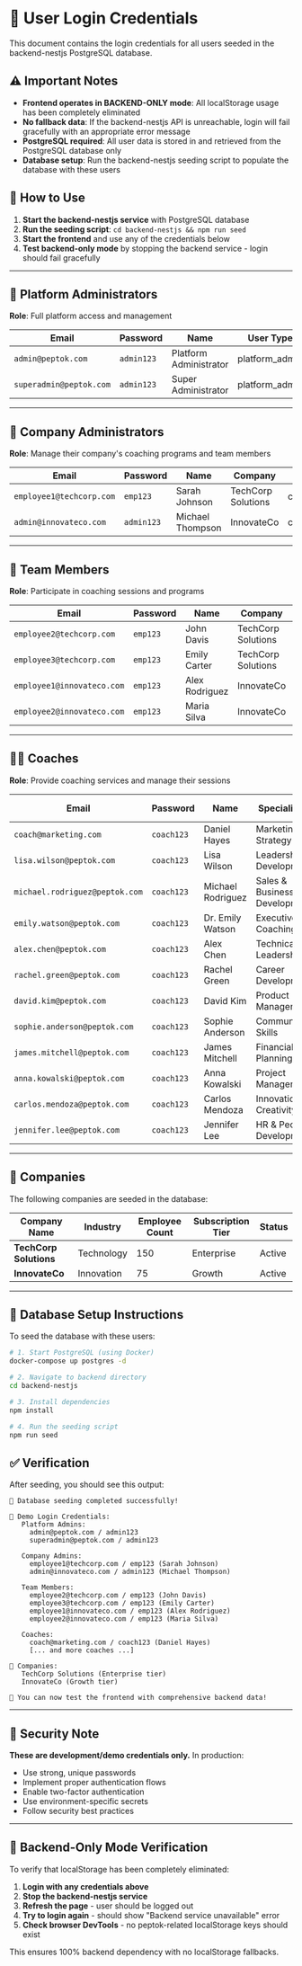# 🔐 User Login Credentials

This document contains the login credentials for all users seeded in the backend-nestjs PostgreSQL database.

## ⚠️ Important Notes

- **Frontend operates in BACKEND-ONLY mode**: All localStorage usage has been completely eliminated
- **No fallback data**: If the backend-nestjs API is unreachable, login will fail gracefully with an appropriate error message
- **PostgreSQL required**: All user data is stored in and retrieved from the PostgreSQL database only
- **Database setup**: Run the backend-nestjs seeding script to populate the database with these users

## 🚀 How to Use

1. **Start the backend-nestjs service** with PostgreSQL database
2. **Run the seeding script**: `cd backend-nestjs && npm run seed`
3. **Start the frontend** and use any of the credentials below
4. **Test backend-only mode** by stopping the backend service - login should fail gracefully

---

## 👑 Platform Administrators

**Role**: Full platform access and management

| Email                   | Password   | Name                   | User Type      |
| ----------------------- | ---------- | ---------------------- | -------------- |
| `admin@peptok.com`      | `admin123` | Platform Administrator | platform_admin |
| `superadmin@peptok.com` | `admin123` | Super Administrator    | platform_admin |

---

## 🏢 Company Administrators

**Role**: Manage their company's coaching programs and team members

| Email                    | Password   | Name             | Company            | User Type     |
| ------------------------ | ---------- | ---------------- | ------------------ | ------------- |
| `employee1@techcorp.com` | `emp123`   | Sarah Johnson    | TechCorp Solutions | company_admin |
| `admin@innovateco.com`   | `admin123` | Michael Thompson | InnovateCo         | company_admin |

---

## 👥 Team Members

**Role**: Participate in coaching sessions and programs

| Email                      | Password | Name           | Company            | User Type   |
| -------------------------- | -------- | -------------- | ------------------ | ----------- |
| `employee2@techcorp.com`   | `emp123` | John Davis     | TechCorp Solutions | team_member |
| `employee3@techcorp.com`   | `emp123` | Emily Carter   | TechCorp Solutions | team_member |
| `employee1@innovateco.com` | `emp123` | Alex Rodriguez | InnovateCo         | team_member |
| `employee2@innovateco.com` | `emp123` | Maria Silva    | InnovateCo         | team_member |

---

## 🧑‍🏫 Coaches

**Role**: Provide coaching services and manage their sessions

| Email                          | Password   | Name              | Specialization               | Experience | Hourly Rate |
| ------------------------------ | ---------- | ----------------- | ---------------------------- | ---------- | ----------- |
| `coach@marketing.com`          | `coach123` | Daniel Hayes      | Marketing Strategy           | Senior     | $180        |
| `lisa.wilson@peptok.com`       | `coach123` | Lisa Wilson       | Leadership Development       | Senior     | $150        |
| `michael.rodriguez@peptok.com` | `coach123` | Michael Rodriguez | Sales & Business Development | Senior     | $140        |
| `emily.watson@peptok.com`      | `coach123` | Dr. Emily Watson  | Executive Coaching           | Senior     | $200        |
| `alex.chen@peptok.com`         | `coach123` | Alex Chen         | Technical Leadership         | Mid        | $120        |
| `rachel.green@peptok.com`      | `coach123` | Rachel Green      | Career Development           | Mid        | $110        |
| `david.kim@peptok.com`         | `coach123` | David Kim         | Product Management           | Senior     | $160        |
| `sophie.anderson@peptok.com`   | `coach123` | Sophie Anderson   | Communication Skills         | Mid        | $125        |
| `james.mitchell@peptok.com`    | `coach123` | James Mitchell    | Financial Planning           | Senior     | $170        |
| `anna.kowalski@peptok.com`     | `coach123` | Anna Kowalski     | Project Management           | Mid        | $135        |
| `carlos.mendoza@peptok.com`    | `coach123` | Carlos Mendoza    | Innovation & Creativity      | Senior     | $145        |
| `jennifer.lee@peptok.com`      | `coach123` | Jennifer Lee      | HR & People Development      | Senior     | $155        |

---

## 🏢 Companies

The following companies are seeded in the database:

| Company Name           | Industry   | Employee Count | Subscription Tier | Status |
| ---------------------- | ---------- | -------------- | ----------------- | ------ |
| **TechCorp Solutions** | Technology | 150            | Enterprise        | Active |
| **InnovateCo**         | Innovation | 75             | Growth            | Active |

---

## 🔧 Database Setup Instructions

To seed the database with these users:

```bash
# 1. Start PostgreSQL (using Docker)
docker-compose up postgres -d

# 2. Navigate to backend directory
cd backend-nestjs

# 3. Install dependencies
npm install

# 4. Run the seeding script
npm run seed
```

## ✅ Verification

After seeding, you should see this output:

```
🎉 Database seeding completed successfully!

📧 Demo Login Credentials:
   Platform Admins:
     admin@peptok.com / admin123
     superadmin@peptok.com / admin123

   Company Admins:
     employee1@techcorp.com / emp123 (Sarah Johnson)
     admin@innovateco.com / admin123 (Michael Thompson)

   Team Members:
     employee2@techcorp.com / emp123 (John Davis)
     employee3@techcorp.com / emp123 (Emily Carter)
     employee1@innovateco.com / emp123 (Alex Rodriguez)
     employee2@innovateco.com / emp123 (Maria Silva)

   Coaches:
     coach@marketing.com / coach123 (Daniel Hayes)
     [... and more coaches ...]

🏢 Companies:
   TechCorp Solutions (Enterprise tier)
   InnovateCo (Growth tier)

🚀 You can now test the frontend with comprehensive backend data!
```

---

## 🚨 Security Note

**These are development/demo credentials only.** In production:

- Use strong, unique passwords
- Implement proper authentication flows
- Enable two-factor authentication
- Use environment-specific secrets
- Follow security best practices

---

## 🔄 Backend-Only Mode Verification

To verify that localStorage has been completely eliminated:

1. **Login with any credentials above**
2. **Stop the backend-nestjs service**
3. **Refresh the page** - user should be logged out
4. **Try to login again** - should show "Backend service unavailable" error
5. **Check browser DevTools** - no peptok-related localStorage keys should exist

This ensures 100% backend dependency with no localStorage fallbacks.
